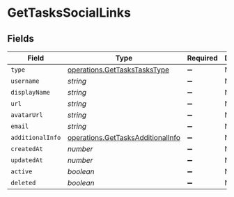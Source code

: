 # GetTasksSocialLinks


## Fields

| Field                                                                                  | Type                                                                                   | Required                                                                               | Description                                                                            |
| -------------------------------------------------------------------------------------- | -------------------------------------------------------------------------------------- | -------------------------------------------------------------------------------------- | -------------------------------------------------------------------------------------- |
| `type`                                                                                 | [operations.GetTasksTasksType](../../models/operations/gettaskstaskstype.md)           | :heavy_minus_sign:                                                                     | N/A                                                                                    |
| `username`                                                                             | *string*                                                                               | :heavy_minus_sign:                                                                     | N/A                                                                                    |
| `displayName`                                                                          | *string*                                                                               | :heavy_minus_sign:                                                                     | N/A                                                                                    |
| `url`                                                                                  | *string*                                                                               | :heavy_minus_sign:                                                                     | N/A                                                                                    |
| `avatarUrl`                                                                            | *string*                                                                               | :heavy_minus_sign:                                                                     | N/A                                                                                    |
| `email`                                                                                | *string*                                                                               | :heavy_minus_sign:                                                                     | N/A                                                                                    |
| `additionalInfo`                                                                       | [operations.GetTasksAdditionalInfo](../../models/operations/gettasksadditionalinfo.md) | :heavy_minus_sign:                                                                     | N/A                                                                                    |
| `createdAt`                                                                            | *number*                                                                               | :heavy_minus_sign:                                                                     | N/A                                                                                    |
| `updatedAt`                                                                            | *number*                                                                               | :heavy_minus_sign:                                                                     | N/A                                                                                    |
| `active`                                                                               | *boolean*                                                                              | :heavy_minus_sign:                                                                     | N/A                                                                                    |
| `deleted`                                                                              | *boolean*                                                                              | :heavy_minus_sign:                                                                     | N/A                                                                                    |